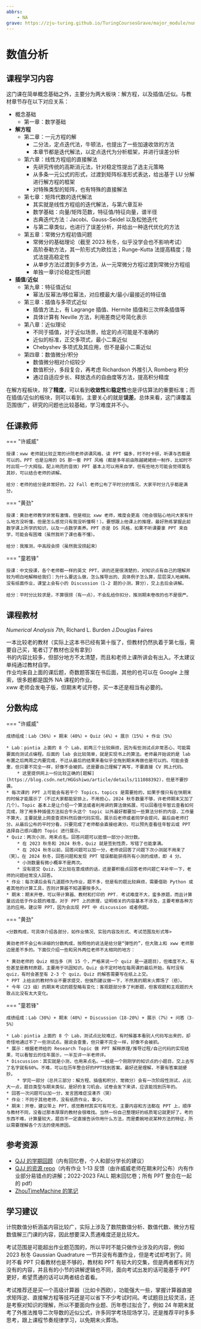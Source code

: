 ```yaml
---
abbrs:
    - NA
grave: https://zju-turing.github.io/TuringCoursesGrave/major_module/numerical_analysis/
---
```


# 数值分析

## 课程学习内容

这门课在简单概念基础之外，主要分为两大板块：解方程，以及插值/近似。与教材章节存在以下对应关系：

- 概念基础
    - 第一章：数学基础
- **解方程**
    - 第二章：一元方程的解
        - 二分法，定点迭代法，牛顿法，也提出了一些加速收敛的方法
        - 本章节都是迭代解法，以定点迭代为分析框架，并进行误差分析
    - 第六章：线性方程组的直接解法
        - 先研究传统的高斯消元法，针对稳定性提出了选主元策略
        - 从多条一元公式的形式，过渡到矩阵标准形式表达，给出基于 LU 分解进行解方程的框架
        - 对特殊类型的矩阵，也有特殊的直接解法
    - 第七章：矩阵代数的迭代解法
        - 其实就是线性方程组的迭代解法，与第六章互补
        - 数学基础：向量/矩阵范数，特征值/特征向量，谱半径
        - 古典迭代方法：Jacobi、Gauss-Seidel 以及松弛迭代
        - 与第二章类似，也进行了误差分析，并给出一种迭代优化的方法
    - 第五章：常微分方程初值问题
        - 常微分的基础理论（截至 2023 秋冬，似乎没学会也不影响考试）
        - 高阶泰勒方法，其一阶形式为欧拉法；Runge-Kutta 法提高精度；隐式法提高稳定性
        - 从单步方法过渡到多步方法，从一元常微分方程过渡到常微分方程组
        - 单独一章讨论稳定性问题
- **插值**/**近似**
    - 第九章：特征值近似
        - 幂法/反幂法/移位幂法，对应模最大/最小/最接近的特征值
    - 第三章：插值与多项式近似
        - 插值方法上，有 Lagrange 插值、Hermite 插值和三次样条插值等
        - 具体计算有 Neville 方法，利用差商记号简化表示
    - 第八章：近似理论
        - 不同于插值，对于近似场景，给定的点可能是不准确的
        - 近似的标准，正交多项式，最小二乘近似
        - Chebyshev 多项式及其应用，但不是最小二乘近似
    - 第四章：数值微分/积分
        - 数值微分相对介绍较少
        - 数值积分，多段复合，再考虑 Richardson 外推引入 Romberg 积分
        - 通过自适应步长、释放选点的自由度等方法，提高积分精度

在解方程板块，除了**精度**，可以看到**收敛性**和**稳定性**也是评估算法的重要标准；而在插值/近似的板块，则可以看到，主要关心的就是**误差**。总体来看，这门课覆盖范围很广，研究的问题也比较基础，学习难度并不小。

## 任课教师

=== "许威威"

    授课：xww 老师就比较正常的计院老师讲课风格，读 PPT 偏多，时不时卡顿，听课与否都是可以的。PPT 也是沿用的 DS 那一套 PPT 风格（都是多年前由陈越姥姥统一制作，比如时不时出现一个大拇指，配上响亮的音效）PPT 基本上可以用来自学，但有些地方可能会觉得莫名其妙，可以结合老师的讲解。

    给分：老师的给分是非常好的，22 Fall 老师公布了平时分的情况，大家平时分几乎都是满分。

=== "黄劲" 

    授课：黄劲老师教学非常有激情，但是相比 xww 老师，难度会更高（他会很贴心地问大家有什么地方没听懂，但是怎么感觉只有我没听懂啊！）。要想跟上他课上的推理，最好熟练掌握此前数学课上所学的知识，以及一点数学素养。PPT 亦是 DS 风格，如果不听课要拿 PPT 来自学，可能会有困难（虽然我听了课也看不懂）。
    
    给分：我推测，中高段会捞（虽然我没捞起来）

=== "童若锋"

    授课：中文授课，各个老师都一样的英文 PPT，讲的还是很清楚的，对知识点有自己的理解并较为明白地解释给我们：为什么要这么做，怎么推导出的、具体例子怎么算，层层深入地阐释。没有纸面作业，课堂上会有小的 Discussion（1-2 题的小测，算分），交上去后会讲解。

    给分：平时分比较求是，不算很捞（有一点），不会乱给你扣分，推测期末卷改的也不是很严。

## 课程教材

*Numerical Analysis 7th*, Richard L. Burden J.Douglas Faires

一本比较老的教材（实际上这本书已经有第十版了，但教材仍然执着于第七版，需要自己买，笔者订了教材也没有拿到）     
书的内容比较多，但部分地方不太清楚，而且和老师上课所讲会有出入。不太建议单纯通过教材自学。    
作业均来自上面的课后题，奇数题答案在书后面，其他的也可以在 Google 上搜索，很多题都是国外 NA 课程的作业。    
xww 老师会发电子版，但期末考试开卷，买一本还是相当有必要的。 

## 分数构成

=== "许威威"

    成绩组成：Lab（36%）+ 期末（40%）+ Quiz（4%）+ 展示（15%）+ 作业（5%）

    * Lab：pintia 上面的 8 个 Lab，前两三个比较麻烦，因为有些测试点非常恶心，可能需要面向测试点编程。后面的 lab 会比较简单，就是实现书上的算法。老师最开始说的是 lab 布置之后两周之内要完成，不过从最后的结果来看似乎全拖到期末再做也是可以的。可能会查重，但只要不完全一样，好像不会被抓。还是要自己理解了再写，不要直接 CV 网上代码。
        * 这里提供网上一份比较正确的[题解](https://blog.csdn.net/HGGshiwo/article/details/111088392)，但是不要抄袭。
    * 每次课的 PPT 上可能会有若干个 Topics，topics 是需要抢的，如果手慢只有在快期末的时候才能展示了（不过大家都能安排上，不用担心，2024 秋冬数量不够，许老师期末又加了几个）。Topic 基本上是让介绍一个算法或者利用讲的算法做拓展，可以回看往年智云查看如何完成，除了用多种插值方法拟合牛头这个 topic 以外最好都要加一些算法分析的内容，工作量不算大，主要就是上网查查资料然后做代码实现。展示后老师或者同学会提问，最后由老师打分。从最后公布的平时分看，只要完成了老师都会直接给满分。可以预先查看往年智云或 PPT 选择自己感兴趣的 Topic 进行展示。
    * Quiz：两次小测，用来点名。回答问题可以抵偿一部分小测分数。
        * 在 2023 秋冬和 2024 秋冬，Quiz 就是签到性质，写错了也能拿满。
        * 在 2024 秋冬以前，回答问题可以加一分，老师说回答了问题下次小测就不用来了（笑）。在 2024 秋冬，回答问题和发现 PPT 错误都能获得所有小测的成绩，即 4 分。
        * 小测数量有微小概率不是两次。
        * 没有提交 Quiz，又比较在意成绩的话，还是要积极点回答老师问题亡羊补牢一下，老师的问题经常没人回答。
    * 作业：每次课后会有几道题作为作业，题不多，但是有的题比较麻烦，需要借助 Python 或者其他的计算工具，否则计算器不知道要按多久。
    * 期末：期末开卷，可以带计算器、教材和打印的 PPT. 考试难度不大，蛮多原题，而且计算量远远低于作业题的难度。对于 PPT 上的原理，证明相关的内容基本不涉及，主要考察各种方法的应用。建议带 PPT，因为会出现 PPT 中 discussion 或者例题。

=== "黄劲" 

    <分数构成，可具体介绍各部分，如作业情况、实验内容及形式、考试范围及形式等> 

    黄劲老师不会公布详细的分数构成，按照他的说法是给分是“弹性的”，但大致上和 xww 老师那边是差不多的。下面仅介绍一些和另外两位老师不太相同的地方：

    * 黄劲老师的 Quiz 相当多（共 15 个，严格来说一个 quiz 是一道题目），但难度不大，有些甚至是教材原题，主要用于巩固知识。Quiz 会不定时地在每周课的最后开始，有时没有 quiz，有时会甚至有 2-3 个 quiz。Quiz 的解答需要写在纸上上交。
    * PPT 上给出的教材作业不要求提交，但强烈建议做一下，不然真的期末火葬场了（悲）。
    * 今年（23 级）的期末考试的题型略有变化：客观题部分多了判断题，但客观题和主观题的大致占比没有太大变化。

=== "童若锋"

    成绩组成：Lab（30%）+ 期末（40%）+ Discussion（18-20%）+ 展示（7%）+ 问答（3-5%）
    
    * Lab：pintia 上面的 8 个 Lab，测试点比较难过，有时候基本看别人代码写出来的，却奇怪地通过不了一些测试点。据说会查重，但只要不完全一样，好像不会被抓。
    * 展示：根据老师给的 Research Topic 做 PPT 解释原理/推导过程/自己代码的实现结果，可以看智云的往年展示，一半互评一半老师评。
    * Discussion：其实就是小测，也用来点名。一般是一个刚刚学的知识点的小题目，交上去写了名字就有60%。不难，可以在历年整合好的PPT找到答案。最好还是理解，不要有答案就硬抄。
        * 学完一部分（总共三部分：解方程、插值和积分、常微分）会有一次阶段性测试，占比大一点，题目类型与期末类似，是好的复习机会。试卷会发下来讲，应该能找到历年的。
    * 回答一次问题可以加一分，发言困难症没凑齐（哭）
    * 作业：不同于其他老师，没有纸质作业，事少。
    * 期末：开卷，建议带上 PPT，感觉教材其实可有可无，主要内容和方法都在 PPT 上，顺序与教材不同，没看过那本厚厚的教材会很难找。当然一份自己整理好的纸质笔记就更好了。考的东西不难，计算量较大，题目不一定直接告诉你用什么方法，而是委婉地说某种方法的特征，所以需要理解各个方法的使用原因。


## 参考资源

- [QJJ 的学期回顾](https://www.cc98.org/topic/5511167)（内有回忆卷，个人和部分学长的建议）
- [QJJ 的资源 repo](https://github.com/HobbitQia/ZJU-Courses-Resources/tree/master/%E6%95%B0%E5%80%BC%E5%88%86%E6%9E%90%28NA%29)（内有作业 1-13 反馈（由许威威老师在期末时公布）内有作业部分易错点的讲解；2022-2023 FALL 期末回忆卷；所有 PPT 整合在一起的 pdf）
- [ZhouTimeMachine 的笔记](https://zhoutimemachine.github.io/note/courses/numerical/analysis/)


## 学习建议

计院数值分析涵盖内容比较广，实际上涉及了数院数值分析、数值代数、微分方程数值解三门课的内容，因此想要深入贯通难度还是比较大。

考试范围是可能超出作业题范围的，所以平时不能只做作业涉及的内容，例如 2023 秋冬 Gaussian Quadrature 一节并没有布置作业，但是考试却考到了。同时不看 PPT 只看教材也是不够的，教材和 PPT 有较大的交集，但是两者都有对方没有的内容，并且有的小节的讲解逻辑也不同，面向考试出发的话可能基于 PPT 更好，希望贯通的话可以两者结合着看。

考试推荐还是买一个高级计算器（比如卡西欧），功能强大一些，掌握计算器直接求矩阵逆、直接解方程等技巧还是可以省下不少考试时间。考试题目比较灵活，还是考察对知识的理解，所以不要面向作业题、历年卷过拟合了，例如 24 年期末就考了外推法推导二次导数的近似公式，许多同学考场现场学习，还是推荐平时多多思考，跟上课程节奏规律学习，以免期末火葬场。

